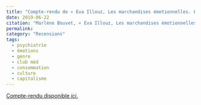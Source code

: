 ```yaml
---
title: "Compte-rendu de « Eva Illouz, Les marchandises émotionnelles. L’authenticité au temps du capitalisme »"
date: 2019-06-22
citation: "Marlène Bouvet, « Eva Illouz, Les marchandises émotionnelles. L’authenticité au temps du capitalisme », Lectures [En ligne], Les comptes rendus, 2019, mis en ligne le 22 juin 2019."
permalink:
category: "Recensions"
tags:
  - psychiatrie
  - émotions
  - genre
  - club méd
  - consommation 
  - culture
  - capitalisme
---
```


[Compte-rendu disponible *ici*.](http://journals.ope-nedition.org/lectures/35439) 